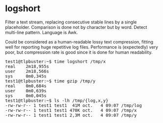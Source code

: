 # logshort

Filter a text stream, replacing consecutive stable lines by a single placeholder.
Comparison is done not by character but by word. Detect multi-line pattern.
Language is Awk.

Could be considered as a human-readable lossy text compression, fitting well for reporting huge repetitive log files.
Performance is (expectedly) very poor, but compression rate is good since it is done for human readability.

<pre>test1@tlpbuster:~$ time logshort </tmp/log >/tmp/x
real    2m18,955s
user    2m18,566s
sys     0m0,345s
test1@tlpbuster:~$ time gzip </tmp/log >/tmp/y
real    0m0,684s
user    0m0,639s
sys     0m0,045s
test1@tlpbuster:~$ ls -lh /tmp/{log,x,y}
-rw-rw-r-- 1 test1 test1  41M oct.   4 09:07 /tmp/log
-rw-rw-r-- 1 test1 test1 470K oct.   4 09:07 /tmp/x
-rw-rw-r-- 1 test1 test1 2,3M oct.   4 09:07 /tmp/y</pre>

